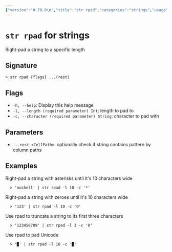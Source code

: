 ```yaml
---
{"version":"0.70.0\n","title":"str rpad","categories":"strings","usage":"Right-pad a string to a specific length\n"}
---
```

<!-- THIS FILE IS GENERATED BY update_book_commands.cjs USING NUSHELL'S HELP COMMANDS.
REFRAIN FROM EDITING IT MANUALLY.-->
# <code>str rpad</code> for strings

<div class='command-title'>Right-pad a string to a specific length</div>

## Signature

```> str rpad {flags} ...(rest)```

## Flags

 * ```-h, --help```: Display this help message
 * ```-l, --length (required parameter) Int```: length to pad to
 * ```-c, --character (required parameter) String```: character to pad with
## Parameters

 * ```...rest <CellPath>```: optionally check if string contains pattern by column paths
## Examples

  Right-pad a string with asterisks until it's 10 characters wide
```shell
  > 'nushell' | str rpad -l 10 -c '*'
```
  Right-pad a string with zeroes until it's 10 characters wide
```shell
  > '123' | str rpad -l 10 -c '0'
```
  Use rpad to truncate a string to its first three characters
```shell
  > '123456789' | str rpad -l 3 -c '0'
```
  Use rpad to pad Unicode
```shell
  > '▉' | str rpad -l 10 -c '▉'
```


